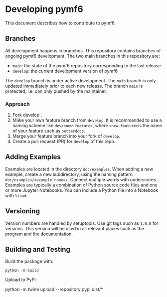 # Developing pymf6

This document describes how to contribute to pymf6.

## Branches

All development happens in branches.
This repository contains branches of ongoing pymf6 development.
The two main branches in this repository are:

* `main`: the state of the pymf6 repository corresponding to the last release
* `develop`: the current development version of pymf6

The `develop` branch is under active development.
The `main` branch is only updated immediately prior to each new release.
The branch `main` is protected,
i.e. can only pushed by the maintainer.

### Approach

1. Fork develop`.
2. Make your own feature branch from `develop`.
   It is recommended to use a naming scheme like `dev/<new-feature>`,
   where `<new-feature>`is the name of your feature such as `betterdocs`.
3. Merge your feature branch into your fork of `develop`.
4. Create a pull request (PR) for `develop` of this repo.

## Adding Examples

Examples are located in the directory `doc/examples`.
When adding a new example,
create a new subdirectory,
using the naming pattern `doc/examples/<example_name>/`.
Connect multiple words with underscores.
Examples are typically a combination of Python source code files and
one or more Jupyter Notebooks.
You can include a Python file into a Notebook with `%load`.

## Versioning

Version numbers are handled by setuptools.
Use git tags such as `1.0.0` for versions.
This version will be used in all relevant places such as the program and the
documentation.

## Building and Testing

Build the package with:

    python -m build


Upload to PyPi:

   python -m twine upload --repository pypi dist/*
